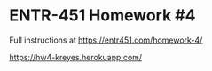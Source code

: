 # ENTR-451 Homework #4

Full instructions at https://entr451.com/homework-4/

<!-- heroku app url for hw4 -->
https://hw4-kreyes.herokuapp.com/
